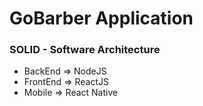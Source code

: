 # GoBarber Application

### SOLID - Software Architecture

- BackEnd => NodeJS
- FrontEnd => ReactJS
- Mobile => React Native
